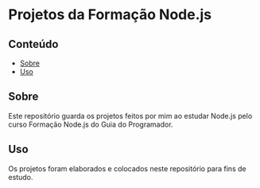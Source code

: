 # Projetos da Formação Node.js

## Conteúdo

- [Sobre](#about)
- [Uso](#usage)

## Sobre <a name = "about"></a>

Este repositório guarda os projetos feitos por mim ao estudar Node.js pelo curso Formação Node.js do Guia do Programador.

## Uso <a name = "usage"></a>

Os projetos foram elaborados e colocados neste repositório para fins de estudo.
